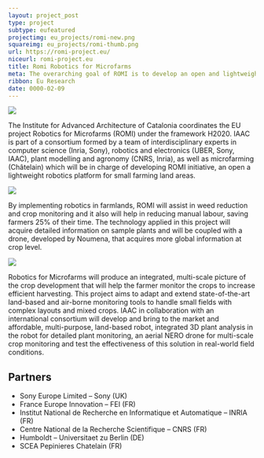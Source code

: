 ```yaml
---
layout: project_post
type: project
subtype: eufeatured
projectimg: eu_projects/romi-new.png
squareimg: eu_projects/romi-thumb.png
url: https://romi-project.eu/
niceurl: romi-project.eu
title: Romi Robotics for Microfarms
meta: The overarching goal of ROMI is to develop an open and lightweight robotics platform for microfarms (densely-planted, intermixed polycultures), especially for weed reduction and crop monitoring.
ribbon: Eu Research
date: 0000-02-09
---
```


<img src="{{site.baseurl}}{{ site.url }}/img/projects/eu_projects/romi-1.jpg">

The Institute for Advanced Architecture of Catalonia coordinates the EU project Robotics for Microfarms (ROMI) under the framework H2020. IAAC is part of a consortium formed by a team of interdisciplinary experts in computer science (Inria, Sony), robotics and electronics (UBER, Sony, IAAC), plant modelling and agronomy (CNRS, Inria), as well as microfarming (Châtelain) which will be in charge of developing ROMI initiative, an open a lightweight robotics platform for small farming land areas.

<img src="{{site.baseurl}}{{ site.url }}/img/projects/eu_projects/romi-2.jpg">

By implementing robotics in farmlands, ROMI will assist in weed reduction and crop monitoring and it also will help in reducing manual labour, saving farmers 25% of their time. The technology applied in this project will acquire detailed information on sample plants and will be coupled with a drone, developed by Noumena, that acquires more global information at crop level.

<img src="{{site.baseurl}}{{ site.url }}/img/projects/eu_projects/romi-3.jpg">

Robotics for Microfarms will produce an integrated, multi-scale picture of the crop development that will help the farmer monitor the crops to increase efficient harvesting. This project aims to adapt and extend state-of-the-art land-based and air-borne monitoring tools to handle small fields with complex layouts and mixed crops. IAAC in collaboration with an international consortium will develop and bring to the market and affordable, multi-purpose, land-based robot, integrated 3D plant analysis in the robot for detailed plant monitoring, an aerial NERO drone for multi-scale crop monitoring and test the effectiveness of this solution in real-world field conditions.

## Partners

* Sony Europe Limited – Sony (UK)
* France Europe Innovation – FEI (FR)
* Institut National de Recherche en Informatique et Automatique – INRIA (FR)
* Centre National de la Recherche Scientifique – CNRS (FR)
* Humboldt – Universitaet zu Berlin (DE)
* SCEA Pepinieres Chatelain (FR)